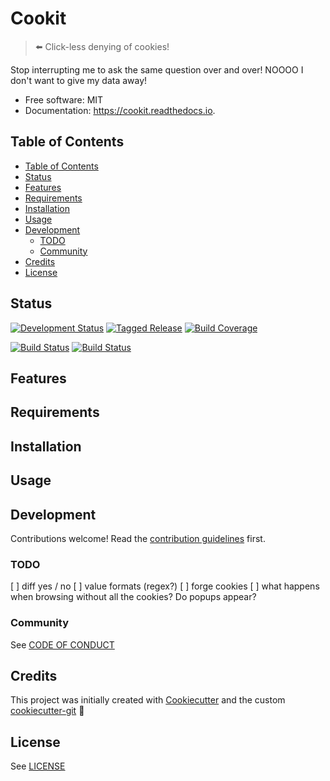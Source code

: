 # Cookit

> :arrow_left: Click-less denying of cookies!

Stop interrupting me to ask the same question over and over!
NOOOO I don't want to give my data away!

* Free software: MIT
* Documentation: https://cookit.readthedocs.io.

## Table of Contents

- [Table of Contents](#table-of-contents)
- [Status](#status)
- [Features](#features)
- [Requirements](#requirements)
- [Installation](#installation)
- [Usage](#usage)
- [Development](#development)
  - [TODO](#todo)
  - [Community](#community)
- [Credits](#credits)
- [License](#license)

## Status

[![Development Status][planning-status-shield]](ROADMAP.md)
[![Tagged Release][release-shield]](CHANGELOG.md)
[![Build Coverage][coverage-shield]][coverage-link]

[![Build Status][travis-shield]][travis-link]
[![Build Status][appveyor-shield]][appveyor-link]

## Features

## Requirements

## Installation

## Usage

## Development

Contributions welcome! Read the [contribution guidelines](CONTRIBUTING.md) first.

### TODO

[ ] diff yes / no
[ ] value formats (regex?)
[ ] forge cookies
[ ] what happens when browsing without all the cookies? Do popups appear?

### Community

See [CODE OF CONDUCT](CODE_OF_CONDUCT.md)

## Credits

This project was initially created with [Cookiecutter][cookiecutter] and the custom [cookiecutter-git][cookiecutter-git] :cookie:

## License

See [LICENSE](LICENSE)

[cookiecutter]: https://github.com/audreyr/cookiecutter
[cookiecutter-git]: https://github.com/apehex/cookiecutter-git

[appveyor-shield]: https://ci.appveyor.com/api/projects/status/github/apehex/cookit?branch=master&svg=true
[appveyor-link]: https://ci.appveyor.com/project/apehex/cookit/branch/master
[coverage-shield]: https://img.shields.io/badge/coverage-0%25-lightgrey.svg?longCache=true
[coverage-link]: https://codecov.io
[docs-shield]: https://readthedocs.org/projects/apehex/badge/?version=latest
[docs-link]: https://cookit.readthedocs.io/en/latest/?badge=latest
[pypi-shield]: https://img.shields.io/pypi/v/cookit.svg
[pypi-link]: https://pypi.python.org/pypi/cookit
[pyup-shield]: https://pyup.io/repos/github/apehex/cookit/shield.svg
[pyup-link]: https://pyup.io/repos/github/apehex/cookit/
[release-shield]: https://img.shields.io/badge/release-v0-blue.svg?longCache=true
[travis-shield]: https://img.shields.io/travis/apehex/cookit.svg
[travis-link]: https://travis-ci.org/apehex/cookit

[planning-status-shield]: https://img.shields.io/badge/status-planning-lightgrey.svg?longCache=true
[pre-alpha-status-shield]: https://img.shields.io/badge/status-pre--alpha-red.svg?longCache=true
[alpha-status-shield]: https://img.shields.io/badge/status-alpha-yellow.svg?longCache=true
[beta-status-shield]: https://img.shields.io/badge/status-beta-brightgreen.svg?longCache=true
[stable-status-shield]: https://img.shields.io/badge/status-stable-blue.svg?longCache=true
[mature-status-shield]: https://img.shields.io/badge/status-mature-8A2BE2.svg?longCache=true
[inactive-status-shield]: https://img.shields.io/badge/status-inactive-lightgrey.svg?longCache=true
